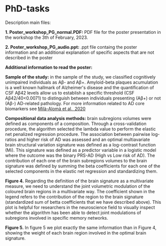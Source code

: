# PhD-tasks

Description main files:

**1. Poster_workshop_PG_normal.PDF:** PDF file for the poster presentation in the workshop the 3th of February, 2023.

**2. Poster_workshop_PG_audio.ppt:** .ppt file containg the poster information and an additional explanation of specific aspects that are not described in the poster

**Additional information to read the poster:**

**Sample of the study:** in the sample of the study, we classified cognitively unimpaired individuals as Aβ- and Aβ+. Amyloid-beta plaques acumulation is a well known hallmark of Alzheimer's disease and the quantification of CSF Aβ42 levels allow us to establish a specific threshold (CSF Aβ42/40<0.0071) to distinguish between individuals presenting (Aβ+) or not (Aβ-) AD-related pathology. For more information related to AD core biomarkers see [Milà-Alomà et al., 2020](https://pubmed.ncbi.nlm.nih.gov/32573951/)

**Compositional data analysis methods:** brain subregions volumes were defined as components of a composition.  Through a cross-validation procedure, the algorithm selected the lambda value to perform the elastic net penalized regression procedure. The association between pairwise log-ratios and higher risk of AD was assessed and an optimal multiavariate brain structural variation signature was defined as a log-contrast function (Mi). This  signature was defined as a predictor variable in a logistic model where the outcome was the binary PRS-AD (High vs Low risk of AD). The contribution of each one of the brain subregions volumes to the brain signature was defined by summing the beta coefficients for each one of the selected components in the elastic net regression and standardizing them. 

**Figure 4.** Regarding the definition of the brain signature as a multivariate measure, we need to understand the joint volumetric modulation of the coloured brain regions in a multivariate way. The coefficient shown in the legend refers to the contribution of the region to the brain signature (standardized sum of betta coefficients that we have described above). This plot is helpful for researchers in the neuroscience field to visually inspect whether the algorithm has been able to detect joint modulations  of subregions involved in specific memory networks. 

**Figure 5.** In figure 5 we plot exactly the same information than in Figure 4, showing the weight of each brain region involved in the optimal brain signature. 

